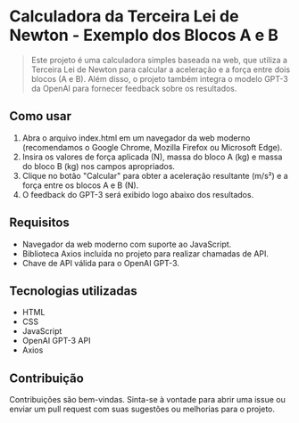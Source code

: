 # Calculadora da Terceira Lei de Newton - Exemplo dos Blocos A e B
> Este projeto é uma calculadora simples baseada na web, que utiliza a Terceira Lei de Newton para calcular a aceleração e a força entre dois blocos (A e B). Além disso, o projeto também integra o modelo GPT-3 da OpenAI para fornecer feedback sobre os resultados.

## Como usar
1. Abra o arquivo index.html em um navegador da web moderno (recomendamos o Google Chrome, Mozilla Firefox ou Microsoft Edge).
2. Insira os valores de força aplicada (N), massa do bloco A (kg) e massa do bloco B (kg) nos campos apropriados.
3. Clique no botão "Calcular" para obter a aceleração resultante (m/s²) e a força entre os blocos A e B (N).
4. O feedback do GPT-3 será exibido logo abaixo dos resultados.
## Requisitos
+ Navegador da web moderno com suporte ao JavaScript.
+ Biblioteca Axios incluída no projeto para realizar chamadas de API.
+ Chave de API válida para o OpenAI GPT-3.
## Tecnologias utilizadas
+ HTML
+ CSS
+ JavaScript
+ OpenAI GPT-3 API
+ Axios
## Contribuição
Contribuições são bem-vindas. Sinta-se à vontade para abrir uma issue ou enviar um pull request com suas sugestões ou melhorias para o projeto.
